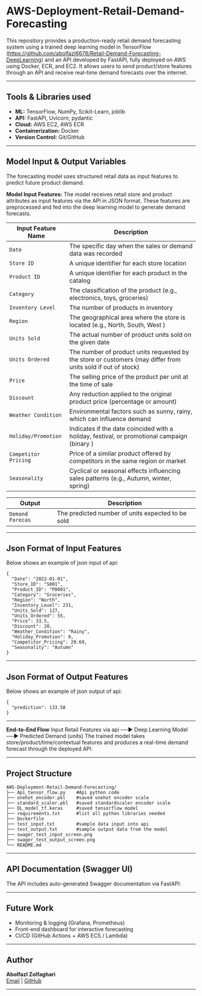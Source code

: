 # AWS-Deployment-Retail-Demand-Forecasting
This repository provides a production-ready retail demand forecasting system using a trained deep learning model in TensorFlow (https://github.com/abolfazl6678/Retail-Demand-Forecasting-DeepLearning) and an API developed by FastAPI, fully deployed on AWS using Docker, ECR, and EC2.
It allows users to send product/store features through an API and receive real-time demand forecasts over the internet.

---
## Tools & Libraries used
- **ML:** TensorFlow, NumPy, Scikit-Learn, joblib
- **API:** FastAPI, Uvicorn, pydantic
- **Cloud:** AWS EC2, AWS ECR
- **Containerization:** Docker
- **Version Control:** Git/GitHub
---
## Model Input & Output Variables
The forecasting model uses structured retail data as input features to predict future product demand.

**Model Input Features:**
The model receives retail store and product attributes as input features via the API in JSON format. These features are preprocessed and fed into the deep learning model to generate demand forecasts.

| Input Feature Name      | Description                                                                                                 |
|-------------------------|-------------------------------------------------------------------------------------------------------------|
| `Date`                  | The specific day when the sales or demand data was recorded                                                 |
| `Store ID`              | A unique identifier for each store location                                                                 |
| `Product ID`            | A unique identifier for each product in the catalog                                                         |
| `Category`              | The classification of the product (e.g., electronics, toys, groceries)                                      |
| `Inventory Level`       | The number of products in inventory                                                                         |
| `Region`                | The geographical area where the store is located (e.g., North, South, West )                                |
| `Units Sold`            | The actual number of product units sold on the given date                                                   |
| `Units Ordered`         | The number of product units requested by the store or customers (may differ from units sold if out of stock)|
| `Price`                 | The selling price of the product per unit at the time of sale                                               |
| `Discount`              | Any reduction applied to the original product price (percentage or amount)                                  |
| `Weather Condition`     | Environmental factors such as sunny, rainy, which can influence demand                                      |
| `Holiday/Promotion`     | Indicates if the date coincided with a holiday, festival, or promotional campaign (binary )                 |
| `Competitor Pricing`    | Price of a similar product offered by competitors in the same region or market                              |
| `Seasonality`           | Cyclical or seasonal effects influencing sales patterns (e.g., Autumn, winter, spring)                      |

| Output                  | Description                                                                                                 |
|-------------------------|-------------------------------------------------------------------------------------------------------------|
| `Demand Forecas`        | The predicted number of units expected to be sold                                                           |

---
## Json Format of Input Features
Below shows an example of json input of api: 
```
{
  "Date": "2022-01-01",
  "Store_ID": "S001",
  "Product_ID": "P0001",
  "Category": "Groceries",
  "Region": "North",
  "Inventory_Level": 231,
  "Units_Sold": 127,
  "Units_Ordered": 55,
  "Price": 33.5,
  "Discount": 20,
  "Weather_Condition": "Rainy",
  "Holiday_Promotion": 0,
  "Competitor_Pricing": 29.69,
  "Seasonality": "Autumn"
}
```
---

## Json Format of Output Features
Below shows an example of json output of api: 

```
{
  "prediction": 133.58
}
```
---

**End-to-End Flow**
Input Retail Features via api  ──►  Deep Learning Model  ──► Predicted Demand (units)
The trained model takes store/product/time/contextual features and produces a real-time demand forecast through the deployed API.

---
## Project Structure
```
AWS-Deployment-Retail-Demand-Forecasting/
├── Api_tensor_flow.py    #Api python code
├── onehot_encoder.pkl    #saved onehot encoder scale
├── standard_scaler.pkl   #saved standardscaler encoder scale
├── DL_model_tf.keras     #saved tensorflow model
├── requirements.txt      #list all python libraries needed
├── Dockerfile
├── test_input.txt        #sample data input into api
├── test_output.txt       #sample output data from the model
├── swager_test_input_screen.png
├── swager_test_output_screen.png
└── README.md
```
---
## API Documentation (Swagger UI)
The API includes auto-generated Swagger documentation via FastAPI:

---
## Future Work

- Monitoring & logging (Grafana, Prometheus)  
- Front-end dashboard for interactive forecasting  
- CI/CD (GitHub Actions + AWS ECS / Lambda)
---

## Author

**Abolfazl Zolfaghari**  
[Email](ab.zolfaghari.abbasghaleh) | [GitHub](https://github.com/abolfazl6678)

---
